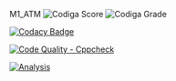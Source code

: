 M1_ATM
![Codiga Score](https://api.codiga.io/project/32303/score/svg)
![Codiga Grade](https://api.codiga.io/project/32303/status/svg)

[![Codacy Badge](https://app.codacy.com/project/badge/Grade/8048265b3b4b43f4b4990c8e362d9f50)](https://www.codacy.com/gh/Bhargavi239/M1_ATM/dashboard?utm_source=github.com&amp;utm_medium=referral&amp;utm_content=Bhargavi239/M1_ATM&amp;utm_campaign=Badge_Grade)

[![Code Quality - Cppcheck](https://github.com/Bhargavi239/M1_ATM/actions/workflows/c-cpp.yml/badge.svg)](https://github.com/Bhargavi239/M1_ATM/actions/workflows/c-cpp.yml)

[![Analysis](https://github.com/Bhargavi239/M1_ATM/actions/workflows/Analysis.yml/badge.svg)](https://github.com/Bhargavi239/M1_ATM/actions/workflows/Analysis.yml)
